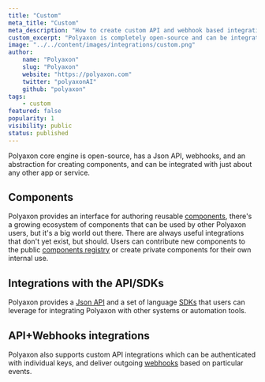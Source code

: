 ```yaml
---
title: "Custom"
meta_title: "Custom"
meta_description: "How to create custom API and webhook based integrations to create alter the behavior of Polyaxon."
custom_excerpt: "Polyaxon is completely open-source and can be integrated with just about any other app or service."
image: "../../content/images/integrations/custom.png"
author:
    name: "Polyaxon"
    slug: "Polyaxon"
    website: "https://polyaxon.com"
    twitter: "polyaxonAI"
    github: "polyaxon"
tags:
    - custom
featured: false
popularity: 1
visibility: public
status: published
---
```


Polyaxon core engine is open-source, has a Json API, webhooks, and an abstraction for creating components, and can be integrated with just about any other app or service.

## Components

Polyaxon provides an interface for authoring reusable [components](/docs/core/specification/),
there's a growing ecosystem of components that can be used by other Polyaxon users, but it's a big world out there.
There are always useful integrations that don't yet exist, but should.
Users can contribute new components to the public [components registry](https://github.com/cernide/cernide-hub/)
or create private components for their own internal use.

## Integrations with the API/SDKs

Polyaxon provides a [Json API](/docs/api/) and a set of language [SDKs](/docs/references/#client-libraries)
that users can leverage for integrating Polyaxon with other systems or automation tools.

## API+Webhooks integrations

Polyaxon also supports custom API integrations which can be authenticated with individual keys,
and deliver outgoing [webhooks](/docs/references/polyaxon-webhooks/) based on particular events.
